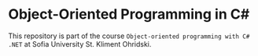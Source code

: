 # Object-Oriented Programming in C#

This repository is part of the course `Object-oriented programming with C# .NET` at Sofia University St. Kliment Ohridski.
